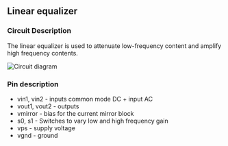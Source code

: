 ## Linear equalizer

### Circuit Description


The linear equalizer is used to attenuate low-frequency content and amplify high frequency contents.

![Circuit diagram](linear_equalizer_2_level_schematic.tiff)

### Pin description

* vin1, vin2 - inputs common mode DC + input AC
* vout1, vout2 - outputs
* vmirror - bias for the current mirror block
* s0, s1 - Switches to vary low and high frequency gain
* vps - supply voltage
* vgnd - ground


